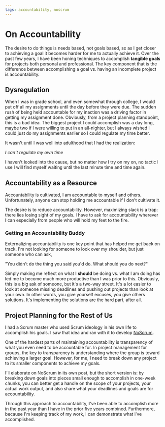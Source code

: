 ```yaml
---
tags: accountability, noscrum
---
```


# On Accountability

The desire to do things is needs based, not goals based, so as I get closer to achieving a goal
it becomes harder for me to actually achieve it. Over the past few years, I have been honing 
techniques to accomplish **tangible goals** for projects both personal and professional.
The key component that is the difference between accomplishing a goal vs. having an
incomplete project is accountability.

## Dysregulation

When I was in grade school, and even somewhat through college, I would put off all my
assignments until the day before they were due. The sudden rush of being held accountable for
my inaction was a driving factor in getting my assignment done. Obviously,
from a project planning standpoint, this is a bad idea. The biggest project I could accomplish
was a day long, maybe two if I were willing to put in an all-nighter, but I always wished
I could just do my assignments earlier so I could regulate my time better.

It wasn't until I was well into adulthood that I had the realization: 

*I can't regulate my own time*

I haven't looked into the cause, but no matter how I try on my on, no tactic I use
I will find myself waiting until the last minute time and time again.

## Accountability as a Resource

Accountability is cultivated, I am accountable to myself and others.
Unfortunately, anyone can stop holding me accountable if I don't cultivate it.

The desire is to reduce accountability. However, maximizing slack is a trap:
there lies losing sight of my goals. I have to ask for accountability wherever I can
especially from people who will hold my feet to the fire.

### Getting an Accountability Buddy

Externalizing accountability is one key point that has helped me get back on track. I'm not
looking for someone to look over my shoulder, but just someone who can ask,

"You didn't do the thing you said you'd do. What should you do next?"

Simply making me reflect on what I **should** be doing vs. what I am doing has led me to 
become much more productive than I was prior to this. Obviously, this is a big ask of someone,
but it's a two-way street. It's a lot easier to look at someone missing deadlines and pushing 
out projects than look at your own. In other words, you give yourself excuses, you give
others solutions. It's implementing the solutions are the hard part, after all.

## Project Planning for the Rest of Us

I had a Scrum master who used Scrum ideology in his own life to accomplish his goals.
I saw that idea and ran with it to develop [NoScrum](https://noscrum.plbl.net). 

One of the hardest parts of maintaining accountability is transparency of what you even
need to be accountable for. In project management for groups, the key to transparency is
understanding where the group is toward achieving a larger goal. However, for me,
I need to break down any project to its smaller components to achieve my goals.

I'll elaborate on NoScrum in its own post, but the short version is: by breaking down
goals into pieces small enough to accomplish in one-week chunks, you can better get a 
handle on the scope of your projects, your actual work output, and also share
what your deadlines and goals are for accountability.

Through this approach to accountability, I've been able to accomplish more in the past year than
I have in the prior five years combined. Furthermore, because I'm keeping track of my work, 
I can demonstrate what I've accomplished.
